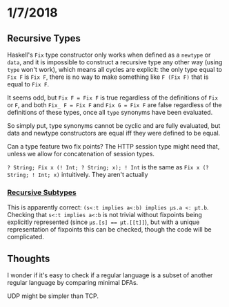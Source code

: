 # 1/7/2018

## Recursive Types

Haskell's `Fix` type constructor only works when defined as a `newtype` or `data`, and it is impossible to construct a recursive type any other way (using `type` won't work), which means all cycles are explicit: the only type equal to `Fix F` is `Fix F`, there is no way to make something like `F (Fix F)` that is equal to `Fix F`.

It seems odd, but `Fix F = Fix F` is true regardless of the definitions of `Fix` or `F`, and both `Fix_ F = Fix F` and `Fix G = Fix F` are false regardless of the definitions of these types, once all `type` synonyms have been evaluated.

So simply put, type synonyms cannot be cyclic and are fully evaluated, but data and newtype constructors are equal iff they were defined to be equal.

Can a type feature two fix points? The HTTP session type might need that, unless we allow for concatenation of session types.

`? String; Fix x (! Int; ? String; x); ! Int` is the same as `Fix x (? String; ! Int; x)` intuitively. They aren't actually

### [Recursive Subtypes](http://lucacardelli.name/papers/srt.pdf)

This is apparently correct: `(s<:t implies a<:b) implies µs.a <: µt.b`. Checking that `s<:t implies a<:b` is not trivial without fixpoints being explicitly represented (since `µs.[s] == µt.[[t]]`), but with a unique representation of fixpoints this can be checked, though the code will be complicated.

## Thoughts

I wonder if it's easy to check if a regular language is a subset of another regular language by comparing minimal DFAs.

UDP might be simpler than TCP.
